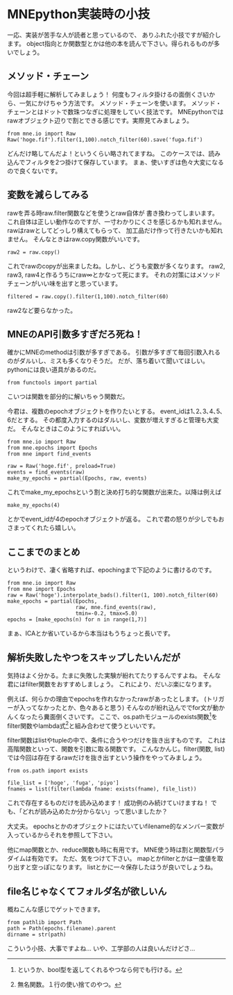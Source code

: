 # MNEpython実装時の小技
一応、実装が苦手な人が読者と思っているので、
ありふれた小技ですが紹介します。
object指向とか関数型とかは他の本を読んで下さい。得られるものが多いでしょう。

## メソッド・チェーン
今回は超手軽に解析してみましょう！
何度もフィルタ掛けるの面倒くさいから、一気にかけちゃう方法です。
メソッド・チェーンを使います。
メソッド・チェーンとはドットで数珠つなぎに処理をしていく技法です。
MNEpythonではrawオブジェクト辺りで割とできる感じです。実際見てみましょう。
```{frame=single}
from mne.io import Raw
Raw('hoge.fif').filter(1,100).notch_filter(60).save('fuga.fif')
```

どんだけ略してんだよ！というくらい略されてますね。
このケースでは、読み込んでフィルタを2つ掛けて保存しています。
まぁ、使いすぎは色々大変になるので良くないです。

## 変数を減らしてみる
rawを弄る時raw.filter関数などを使うとraw自体が
書き換わってしまいます。
これ自体は正しい動作なのですが、一寸わかりにくさを感じるかも知れません。
rawはrawとしてどっしり構えてもらって、
加工品だけ作って行きたいかも知れません。
そんなときはraw.copy関数がいいです。
```{frame=single}
raw2 = raw.copy()
```
これでrawのcopyが出来ましたね。しかし、どうも変数が多くなります。
raw2, raw3, raw4と作るうちにraw∞とかなって死にます。
それの対策にはメソッドチェーンがいい味を出すと思っています。
```{frame=single}
filtered = raw.copy().filter(1,100).notch_filter(60)
```
raw2など要らなかった。

## MNEのAPI引数多すぎだろ死ね！
確かにMNEのmethodは引数が多すぎである。
引数が多すぎて毎回引数入れるのがダルいし、ミスも多くなりそうだ。
だが、落ち着いて聞いてほしい。
pythonには良い道具があるのだ。
```{frame=single}
from functools import partial
```
こいつは関数を部分的に解いちゃう関数だ。

今君は、複数のepochオブジェクトを作りたいとする。
event_idは1､2､3､4､5､6だとする。
その都度入力するのはダルいし、変数が増えすぎると管理も大変だ。
そんなときはこのようにすればいい。

```{frame=single}
from mne.io import Raw
from mne.epochs import Epochs 
from mne import find_events

raw = Raw('hoge.fif', preload=True)
events = find_events(raw)
make_my_epochs = partial(Epochs, raw, events)
```

これでmake_my_epochsという割と決め打ち的な関数が出来た。以降は例えば
```{frame=single}
make_my_epochs(4)
```
とかでevent_idが4のepochオブジェクトが返る。
これで君の怒りが少しでもおさまってくれたら嬉しい。

## ここまでのまとめ
というわけで、凄く省略すれば、epochingまで下記のように書けるのです。
```{frame=single}
from mne.io import Raw
from mne import Epochs
raw = Raw('hoge').interpolate_bads().filter(1, 100).notch_filter(60)
make_epochs = partial(Epochs,
                      raw, mne.find_events(raw),
                      tmin=-0.2, tmax=5.0)
epochs = [make_epochs(n) for n in range(1,7)]
```
まぁ、ICAとか省いているから本当はもうちょっと長いです。

## 解析失敗したやつをスキップしたいんだが
気持はよく分かる。たまに失敗した実験が紛れてたりするんですよね。
そんな君にはfilter関数をおすすめしましょう。
これにより、だいぶ楽になります。

例えば、何らかの理由でepochsを作れなかったrawがあったとします。
(トリガーが入ってなかったとか、色々あると思う)
そんなのが紛れ込んででfor文が動かんくなったら糞面倒くさいです。
ここで、os.pathモジュールのexists関数[^exist]を
filter関数やlambda式[^lambda_stat]と組み合わせて使うといいです。

[^exist]: というか、bool型を返してくれるやつなら何でも行ける。
[^lambda_stat]: 無名関数。１行の使い捨てのやつ。

filter関数はlistやtupleの中で、条件に合うやつだけを抜き出すものです。
これは高階関数といって、関数を引数に取る関数です。
こんなかんじ。filter(関数, list)
では今回は存在するrawだけを抜き出すという操作をやってみましょう。

```{frame=single}
from os.path import exists

file_list = ['hoge', 'fuga', 'piyo']
fnames = list(filter(lambda fname: exists(fname), file_list))
```
これで存在するものだけを読み込めます！
成功例のみ続けていけますね！
でも、「どれが読み込めたか分からない」って思いましたか？

大丈夫。
epochsとかのオブジェクトにはたいていfilename的なメンバー変数が
入っているからそれを参照して下さい。

他にmap関数とか、reduce関数も時に有用です。
MNE使う時は割と関数型パラダイムは有効です。
ただ、気をつけて下さい。
mapとかfilterとかは一度値を取り出すと空っぽになります。
listとかに一々保存したほうが良いでしょうね。

## file名じゃなくてフォルダ名が欲しいん

概ねこんな感じでゲットできます。
```{frame=single}
from pathlib import Path
path = Path(epochs.filename).parent
dirname = str(path)
``` 

こういう小技、大事ですよね...
いや、工学部の人は良いんだけどさ...
